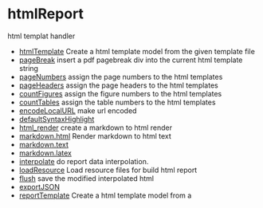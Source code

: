 ﻿# htmlReport

html templat handler

+ [htmlTemplate](htmlReport/htmlTemplate.1) Create a html template model from the given template file
+ [pageBreak](htmlReport/pageBreak.1) insert a pdf pagebreak div into the current html template string
+ [pageNumbers](htmlReport/pageNumbers.1) assign the page numbers to the html templates
+ [pageHeaders](htmlReport/pageHeaders.1) assign the page headers to the html templates
+ [countFigures](htmlReport/countFigures.1) assign the figure numbers to the html templates
+ [countTables](htmlReport/countTables.1) assign the table numbers to the html templates
+ [encodeLocalURL](htmlReport/encodeLocalURL.1) make url encoded
+ [defaultSyntaxHighlight](htmlReport/defaultSyntaxHighlight.1) 
+ [html_render](htmlReport/html_render.1) create a markdown to html render
+ [markdown.html](htmlReport/markdown.html.1) Render markdown to html text
+ [markdown.text](htmlReport/markdown.text.1) 
+ [markdown.latex](htmlReport/markdown.latex.1) 
+ [interpolate](htmlReport/interpolate.1) do report data interpolation.
+ [loadResource](htmlReport/loadResource.1) Load resource files for build html report
+ [flush](htmlReport/flush.1) save the modified interpolated html
+ [exportJSON](htmlReport/exportJSON.1) 
+ [reportTemplate](htmlReport/reportTemplate.1) Create a html template model from a 

